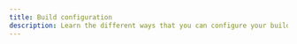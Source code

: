```yaml
---
title: Build configuration
description: Learn the different ways that you can configure your builds with Grog.
---
```

